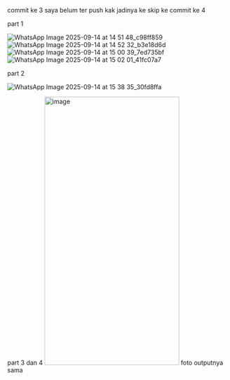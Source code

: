 commit ke 3 saya belum ter push kak jadinya ke skip ke commit ke 4

part 1

![WhatsApp Image 2025-09-14 at 14 51 48_c98ff859](https://github.com/user-attachments/assets/7fb15a0a-da2b-46c2-8a79-cf0c051fbcac)
![WhatsApp Image 2025-09-14 at 14 52 32_b3e18d6d](https://github.com/user-attachments/assets/0fb2e670-e1d2-42d7-86f3-bac7e47f1097)
![WhatsApp Image 2025-09-14 at 15 00 39_7ed735bf](https://github.com/user-attachments/assets/f13aba5c-a873-473e-80ac-ff8122472fe4)
![WhatsApp Image 2025-09-14 at 15 02 01_41fc07a7](https://github.com/user-attachments/assets/d2c57aa3-5cd6-4fc7-81af-0275e92f9515)


part 2 

![WhatsApp Image 2025-09-14 at 15 38 35_30fd8ffa](https://github.com/user-attachments/assets/81a0d375-eafd-403c-94ac-1a5f0624412a)

part 3 dan 4
<img width="307" height="611" alt="image" src="https://github.com/user-attachments/assets/3929115d-ff14-4361-96c4-69527e5ad18d" />
foto outputnya sama

